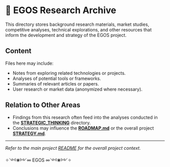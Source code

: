 # 🔬 EGOS Research Archive

This directory stores background research materials, market studies, competitive analyses, technical explorations, and other resources that inform the development and strategy of the EGOS project.

## Content

Files here may include:

*   Notes from exploring related technologies or projects.
*   Analyses of potential tools or frameworks.
*   Summaries of relevant articles or papers.
*   User research or market data (anonymized where necessary).

## Relation to Other Areas

*   Findings from this research often feed into the analyses conducted in the **[STRATEGIC_THINKING](../../STRATEGIC_THINKING/)** directory.
*   Conclusions may influence the **[ROADMAP.md](../../ROADMAP.md)** or the overall project **[STRATEGY.md](../../docs/STRATEGY.md)**.

---

*Refer to the main project [README](../../README.md) for the overall project context.*

✧༺❀༻∞ EGOS ∞༺❀༻✧
